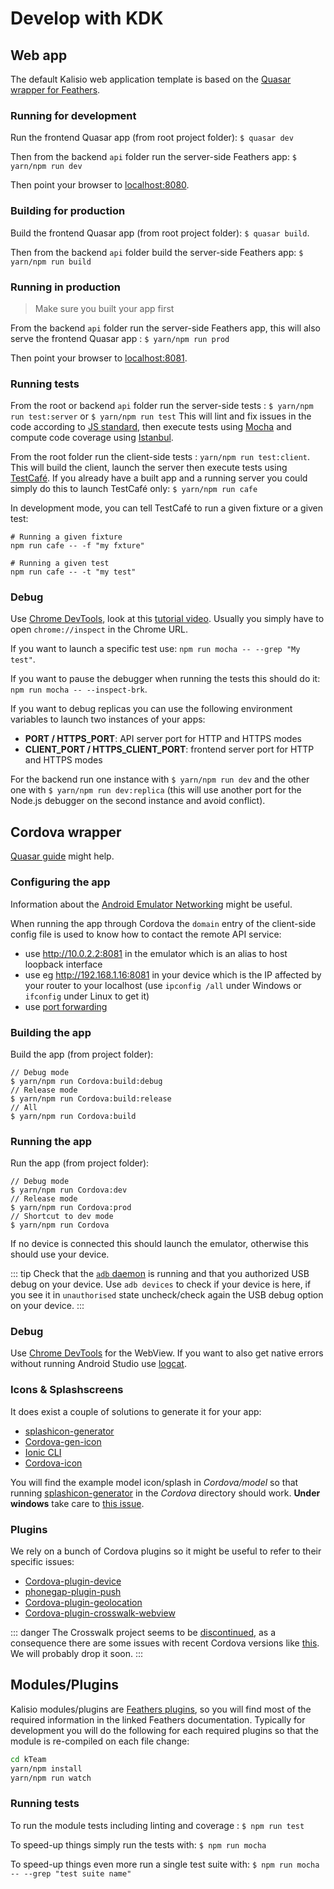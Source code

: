 # Develop with KDK

## Web app

The default Kalisio web application template is based on the [Quasar wrapper for Feathers](https://github.com/quasarframework/quasar-wrapper-feathersjs-api).

### Running for development
Run the frontend Quasar app (from root project folder): `$ quasar dev`

Then from the backend `api` folder run the server-side Feathers app: `$ yarn/npm run dev`

Then point your browser to [localhost:8080](http://localhost:8080).

### Building for production
Build the frontend Quasar app (from root project folder): `$ quasar build`.

Then from the backend `api` folder build the server-side Feathers app: `$ yarn/npm run build`

### Running in production

> Make sure you built your app first

From the backend `api` folder run the server-side Feathers app, this will also serve the frontend Quasar app : `$ yarn/npm run prod`

Then point your browser to [localhost:8081](http://localhost:8081).

### Running tests

From the root or backend `api` folder run the server-side tests : `$ yarn/npm run test:server` or `$ yarn/npm run test`
This will lint and fix issues in the code according to [JS standard](https://github.com/feross/standard), then execute tests using [Mocha](https://mochajs.org/) and compute code coverage using [Istanbul](https://istanbul.js.org/).

From the root folder run the client-side tests : `yarn/npm run test:client`. This will build the client, launch the server then execute tests using [TestCafé](https://github.com/DevExpress/testcafe). If you already have a built app and a running server you could simply do this to launch TestCafé only: `$ yarn/npm run cafe`

In development mode, you can tell TestCafé to run a given fixture or a given test:
```
# Running a given fixture
npm run cafe -- -f "my fxture"

# Running a given test
npm run cafe -- -t "my test"
```

### Debug

Use [Chrome DevTools](https://medium.com/@paul_irish/debugging-node-js-nightlies-with-chrome-devtools-7c4a1b95ae27), look at this [tutorial video](https://www.youtube.com/watch?v=Xb_0awoShR8). Usually you simply have to open `chrome://inspect` in the Chrome URL.

If you want to launch a specific test use: `npm run mocha -- --grep "My test"`.

If you want to pause the debugger when running the tests this should do it: `npm run mocha -- --inspect-brk`.

If you want to debug replicas you can use the following environment variables to launch two instances of your apps:
* **PORT / HTTPS_PORT**: API server port for HTTP and HTTPS modes
* **CLIENT_PORT / HTTPS_CLIENT_PORT**: frontend server port for HTTP and HTTPS modes

For the backend run one instance with `$ yarn/npm run dev` and the other one with `$ yarn/npm run dev:replica` (this will use another port for the Node.js debugger on the second instance and avoid conflict).

## Cordova wrapper

[Quasar guide](https://v0-14.quasar-framework.org/guide/cordova-wrapper.html) might help.

### Configuring the app

Information about the [Android Emulator Networking](https://developer.android.com/studio/run/emulator-networking.html) might be useful.

When running the app through Cordova the `domain` entry of the client-side config file is used to know how to contact the remote API service:
* use http://10.0.2.2:8081 in the emulator which is an alias to host loopback interface
* use eg http://192.168.1.16:8081 in your device which is the IP affected by your router to your localhost (use `ipconfig /all` under Windows or `ifconfig` under Linux to get it)
* use [port forwarding](https://developers.google.com/web/tools/chrome-devtools/remote-debugging/local-server)

### Building the app
Build the app (from project folder): 
```
// Debug mode
$ yarn/npm run Cordova:build:debug
// Release mode
$ yarn/npm run Cordova:build:release
// All
$ yarn/npm run Cordova:build
```

### Running the app
Run the app (from project folder):
```
// Debug mode
$ yarn/npm run Cordova:dev
// Release mode
$ yarn/npm run Cordova:prod
// Shortcut to dev mode
$ yarn/npm run Cordova
```

If no device is connected this should launch the emulator, otherwise this should use your device.

::: tip
Check that the [`adb` daemon](https://developer.android.com/studio/command-line/adb.html) is running and that you authorized USB debug on your device. Use `adb devices` to check if your device is here, if you see it in `unauthorised` state uncheck/check again the USB debug option on your device.
:::

### Debug

Use [Chrome DevTools](https://developers.google.com/web/tools/chrome-devtools/remote-debugging/) for the WebView. If you want to also get native errors without running Android Studio use [logcat](https://ourcodeworld.com/articles/read/295/how-to-debug-java-code-in-a-Cordova-android-application-from-your-device-using-adb-in-windows).

### Icons & Splashscreens

It does exist a couple of solutions to generate it for your app:
* [splashicon-generator](https://github.com/eberlitz/splashicon-generator)
* [Cordova-gen-icon](https://www.npmjs.com/package/Cordova-gen-icon)
* [Ionic CLI](https://www.javascripttuts.com/how-to-automatically-generate-icons-and-splash-screens-with-the-ionic-cli/)
* [Cordova-icon](https://github.com/AlexDisler/Cordova-icon)

You will find the example model icon/splash in *Cordova/model* so that running [splashicon-generator](https://github.com/eberlitz/splashicon-generator) in the *Cordova* directory should work. **Under windows** take care to [this issue](https://github.com/eberlitz/splashicon-generator/issues/23).

### Plugins

We rely on a bunch of Cordova plugins so it might be useful to refer to their specific issues:
* [Cordova-plugin-device](https://github.com/apache/Cordova-plugin-device)
* [phonegap-plugin-push](https://github.com/phonegap/phonegap-plugin-push)
* [Cordova-plugin-geolocation](https://github.com/apache/Cordova-plugin-geolocation)
* [Cordova-plugin-crosswalk-webview](https://github.com/crosswalk-project/Cordova-plugin-crosswalk-webview)

::: danger
The Crosswalk project seems to be [discontinued](https://crosswalk-project.org/blog/crosswalk-final-release.html), as a consequence there are some issues with recent Cordova versions like [this](https://github.com/apache/Cordova-android/pull/417). We will probably drop it soon.
:::

## Modules/Plugins

Kalisio modules/plugins are [Feathers plugins](https://docs.feathersjs.com/guides/advanced/creating-a-plugin.html), so you will find most of the required information in the linked Feathers documentation. Typically for development you will do the following for each required plugins so that the module is re-compiled on each file change:
```bash
cd kTeam
yarn/npm install
yarn/npm run watch
```

### Running tests

To run the module tests including linting and coverage : `$ npm run test`

To speed-up things simply run the tests with: `$ npm run mocha`

To speed-up things even more run a single test suite with: `$ npm run mocha -- --grep "test suite name"`
